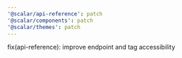 ```yaml
---
'@scalar/api-reference': patch
'@scalar/components': patch
'@scalar/themes': patch
---
```


fix(api-reference): improve endpoint and tag accessibility
